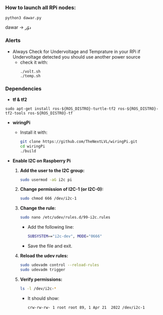 ### How to launch all RPi nodes:
  ```
  python3 dawar.py
  ```
  dawar → دوّر

### Alerts
- Always Check for Undervoltage and Temprature in your RPi if Undervoltage detected you should use another power source
  - check it with:
    ```
    ./volt.sh
    ./temp.sh    
### Dependencies
- **tf & tf2**
```
sudo apt-get install ros-${ROS_DISTRO}-turtle-tf2 ros-${ROS_DISTRO}-tf2-tools ros-${ROS_DISTRO}-tf
```
- **wiringPi**
  - Install it with:
    ```bash
    git clone https://github.com/TheNextLVL/wiringPi.git
    cd wiringPi
    ./build
    ```

- **Enable I2C on Raspberry Pi**
  1. **Add the user to the I2C group:**
     ```bash
     sudo usermod -aG i2c pi
     ```

  2. **Change permission of I2C-1 (or I2C-0):**
     ```bash
     sudo chmod 666 /dev/i2c-1
     ```

  3. **Change the rule:**
     ```bash
     sudo nano /etc/udev/rules.d/99-i2c.rules
     ```
     - Add the following line:
       ```bash
       SUBSYSTEM=="i2c-dev", MODE="0666"
       ```
     - Save the file and exit.

  4. **Reload the udev rules:**
     ```bash
     sudo udevadm control --reload-rules
     sudo udevadm trigger
     ```

  5. **Verify permissions:**
     ```bash
     ls -l /dev/i2c-*
     ```
     - It should show:
       ```plaintext
       crw-rw-rw- 1 root root 89, 1 Apr 21  2022 /dev/i2c-1
       ```
